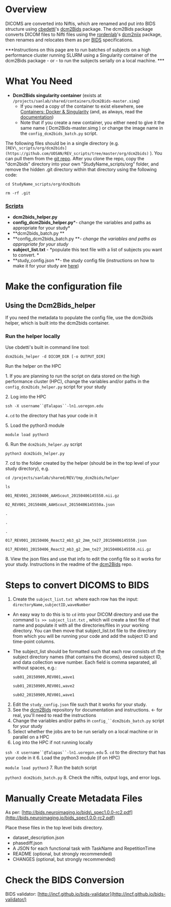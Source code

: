 # Overview

DICOMS are converted into Niftis, which are renamed and put into BIDS structure using [cbedetti](https://github.com/cbedetti)'s [dcm2Bids](https://github.com/cbedetti/Dcm2Bids) package. The dcm2Bids package converts DICOM files to Nifti files using the [rordenlab](https://github.com/rordenlab)'s [dcm2niix](https://github.com/rordenlab/dcm2niix) package, then renames and relocates them as per [BIDS](http://bids.neuroimaging.io/) specifications.

***Instructions on this page are to run batches of subjects on a high performance cluster running SLURM using a Singularity container of the dcm2Bids package - or - to run the subjects serially on a local machine. ***

# What You Need

* **Dcm2Bids singularity container** (exists at `/projects/sanlab/shared/containers/Dcm2Bids-master.simg`)
  * If you need a copy of the container to exist elsewhere, see [Containers: Docker & Singularity](https://uosanlab.atlassian.net/wiki/spaces/SW/pages/45285423) (and, as always, read the [documentation](http://singularity.lbl.gov/docs-build-container))
  * Note that if you create a new container, you either need to give it the same name ( Dcm2Bids-master.simg ) or change the image name in the `config_dcm2bids_batch.py` script.

The following files should be in a single directory (e.g. `[REV\_scripts/org/dcm2bids](https://github.com/UOSAN/REV_scripts/tree/master/org/dcm2bids)` ). You can pull them from the [git repo](https://github.com/kdestasio/dcm2bids). After you clone the repo, copy the "dcm2bids" directory into your own "StudyName\_scripts/org" folder, and remove the hidden .git directory within that directory using the following code:

`cd StudyName_scripts/org/dcm2bids`

`rm -rf .git`

### [Scripts](https://github.com/kdestasio/dcm2bids)

* **dcm2bids\_helper.py**
* **config\_dcm2bids\_helper.py***- change the variables and paths as appropriate for your study*
* **dcm2bids\_batch.py **
* **config\_dcm2bids\_batch.py ***- change the variables and paths as appropriate for your study*
* **subject\_list.txt** - *populate this text file with a list of subjects you want to convert. *
* **study\_config.json **- the study config file (instructions on how to make it for your study are [here](https://github.com/cbedetti/Dcm2Bids))

# Make the configuration file

## Using the Dcm2Bids\_helper

If you need the metadata to populate the config file, use the dcm2bids helper, which is built into the dcm2bids container.

### Run the helper locally

Use cbdetti's built in command line tool:

`dcm2bids_helper -d DICOM_DIR [-o OUTPUT_DIR]`

Run the helper on the HPC

1\. If you are planning to run the script on data stored on the high performance cluster (HPC), change the variables and/or paths in the `config_dcm2bids_helper.py` script for your study 

2\. Log into the HPC

`ssh -X username``@Talapas``-ln1.uoregon.edu`

`4.cd` to the directory that has your code in it

5\. Load the python3 module 

`module load python3`

6\. Run the `dcm2bids_helper.py` script

`python3 dcm2bids_helper.py`

7\. cd to the folder created by the helper (should be in the top level of your study directory), e.g. 

`cd /projects/sanlab/shared/REV/tmp_dcm2bids/helper`

`ls`

```
001_REV001_20150406_AAHScout_20150406145550.nii.gz

02_REV001_20150406_AAHScout_20150406145550a.json

.

.

.

017_REV001_20150406_React2_mb3_g2_2mm_te27_20150406145550.json

017_REV001_20150406_React2_mb3_g2_2mm_te27_20150406145550.nii.gz
```

8\. View the json files and use that info to edit the config file so it works for your study. Instructions in the readme of the [dcm2Bids](https://github.com/cbedetti/Dcm2Bids) repo.

# Steps to convert DICOMS to BIDS

1. Create the `subject_list.txt `where each row has the input: `directoryName,subjectID,waveNumber`
  * An easy way to do this is to `cd` into your DICOM directory and use the command `ls >> subject_list.txt` , which will create a text file of that name and populate it with all the directories/files in your working directory. You can then move that subject\_list.txt file to the directory from which you will be running your code and add the subject ID and time-point columns.
  * The subject\_list should be formatted such that each row consists of: the subject directory names (that contains the dicoms), desired subject ID, and data collection wave number. Each field is comma separated, all without spaces, e.g.:

    `sub01_20150909,REV001,wave1`

    `sub01_20150909,REV001,wave2`

    `sub02_20150909,REV001,wave1`

2. Edit the `study_config.json` file such that it works for your study.
  1. See the [dcm2Bids](https://github.com/cbedetti/Dcm2Bids) repository for documentation and instructions. ← for real, you'll need to read the instructions
3. Change the variables and/or paths in `config_``dcm2bids_batch.py` script for your study
  1. Select whether the jobs are to be run serially on a local machine or in parallel on a HPC
4. Log into the HPC if not running locally

  `ssh -X username``@Talapas``-ln1.uoregon.edu`
5. `cd` to the directory that has your code in it
6. Load the python3 module (if on HPC)

  `module load python3`
7. Run the batch script

  `python3 dcm2bids_batch.py`
8. Check the niftis, output logs, and error logs.

# Manually Create Metadata Files

As per: [http://bids.neuroimaging.io/bids\_spec1.0.0-rc2.pdf](http://bids.neuroimaging.io/bids_spec1.0.0-rc2.pdf)

Place these files in the top level bids directory.

* dataset\_description.json
* phasediff.json
* A JSON for each functional task with TaskName and RepetitionTime
* README (optional, but strongly recommended)
* CHANGES (optional, but strongly recommended)

# Check the BIDS Conversion

BIDS validator: [http://incf.github.io/bids-validator](http://incf.github.io/bids-validator/)